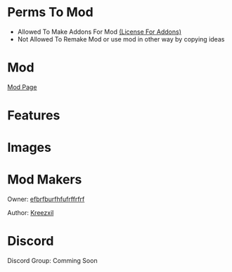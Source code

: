 # Perms To Mod

* Allowed To Make Addons For Mod [(License For Addons)](https://github.com/Roleplaycraft/recodded-rolelaycraft-mod/blob/master/other/AddonLICENSE.md)
* Not Allowed To Remake Mod or use mod in other way by copying ideas

# Mod
[Mod Page](https://minecraft.curseforge.com/projects/roleplaycraft-recoded)

# Features

# Images

# Mod Makers
Owner: [efbrfburfhfufrffrfrf](https://minecraft.curseforge.com/members/efbrfburfhfufrffrfrf)

Author: [Kreezxil](https://minecraft.curseforge.com/members/Kreezxil)

# Discord
Discord Group: Comming Soon
